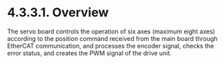 ﻿# 4.3.3.1. Overview

The servo board controls the operation of six axes (maximum eight axes) according to the position command received from the main board through EtherCAT communication, and processes the encoder signal, checks the error status, and creates the PWM signal of the drive unit.


